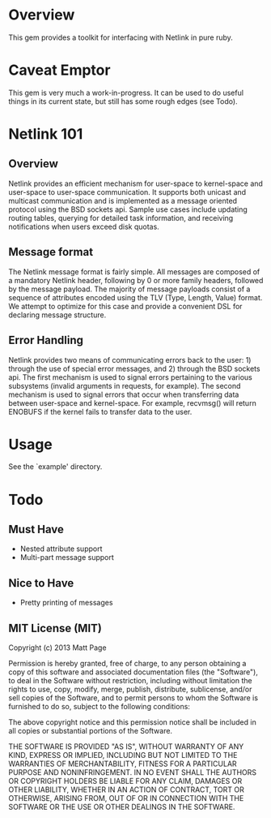 # Overview

This gem provides a toolkit for interfacing with Netlink in pure ruby.

# Caveat Emptor

This gem is very much a work-in-progress. It can be used to do useful things in
its current state, but still has some rough edges (see Todo).

# Netlink 101

## Overview

Netlink provides an efficient mechanism for user-space to kernel-space and
user-space to user-space communication. It supports both unicast and multicast
communication and is implemented as a message oriented protocol using the BSD
sockets api. Sample use cases include updating routing tables, querying for
detailed task information, and receiving notifications when users exceed
disk quotas.

## Message format

The Netlink message format is fairly simple. All messages are composed of
a mandatory Netlink header, following by 0 or more family headers, followed by
the message payload. The majority of message payloads consist of a sequence
of attributes encoded using the TLV (Type, Length, Value) format. We attempt
to optimize for this case and provide a convenient DSL for declaring message
structure.

## Error Handling

Netlink provides two means of communicating errors back to the user: 1) through
the use of special error messages, and 2) through the BSD sockets api. The first
mechanism is used to signal errors pertaining to the various subsystems (invalid
arguments in requests, for example). The second mechanism is used to signal errors
that occur when transferring data between user-space and kernel-space. For example,
recvmsg() will return ENOBUFS if the kernel fails to transfer data to the user.

# Usage

See the `example' directory.

# Todo

## Must Have

- Nested attribute support
- Multi-part message support

## Nice to Have

- Pretty printing of messages

## MIT License (MIT)

Copyright (c) 2013 Matt Page

Permission is hereby granted, free of charge, to any person obtaining a copy
of this software and associated documentation files (the "Software"), to deal
in the Software without restriction, including without limitation the rights
to use, copy, modify, merge, publish, distribute, sublicense, and/or sell
copies of the Software, and to permit persons to whom the Software is
furnished to do so, subject to the following conditions:

The above copyright notice and this permission notice shall be included in
all copies or substantial portions of the Software.

THE SOFTWARE IS PROVIDED "AS IS", WITHOUT WARRANTY OF ANY KIND, EXPRESS OR
IMPLIED, INCLUDING BUT NOT LIMITED TO THE WARRANTIES OF MERCHANTABILITY,
FITNESS FOR A PARTICULAR PURPOSE AND NONINFRINGEMENT. IN NO EVENT SHALL THE
AUTHORS OR COPYRIGHT HOLDERS BE LIABLE FOR ANY CLAIM, DAMAGES OR OTHER
LIABILITY, WHETHER IN AN ACTION OF CONTRACT, TORT OR OTHERWISE, ARISING FROM,
OUT OF OR IN CONNECTION WITH THE SOFTWARE OR THE USE OR OTHER DEALINGS IN
THE SOFTWARE.
